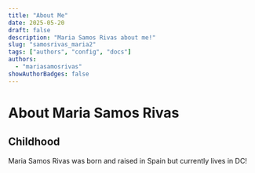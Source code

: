 ```yaml
---
title: "About Me"
date: 2025-05-20
draft: false
description: "Maria Samos Rivas about me!" 
slug: "samosrivas_maria2"
tags: ["authors", "config", "docs"]
authors: 
  - "mariasamosrivas"
showAuthorBadges: false 
---
```


# About Maria Samos Rivas

## Childhood 
Maria Samos Rivas was born and raised in Spain but currently lives in DC! 
